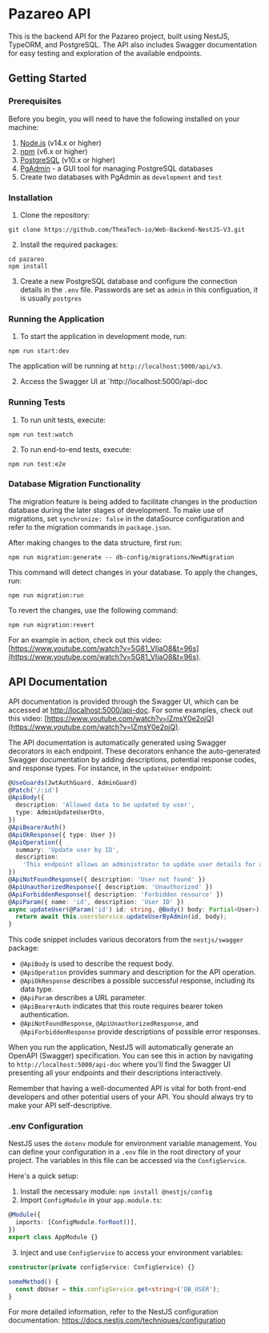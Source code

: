 # Pazareo API

This is the backend API for the Pazareo project, built using NestJS, TypeORM, and PostgreSQL. The API also includes Swagger documentation for easy testing and exploration of the available endpoints.

## Getting Started

### Prerequisites

Before you begin, you will need to have the following installed on your machine:

1. [Node.js](https://nodejs.org/) (v14.x or higher)
2. [npm](https://www.npmjs.com/) (v6.x or higher)
3. [PostgreSQL](https://www.postgresql.org/download/) (v10.x or higher)
4. [PgAdmin](https://www.pgadmin.org/download/) - a GUI tool for managing PostgreSQL databases
5. Create two databases with PgAdmin as `development` and `test`

### Installation

1. Clone the repository:

```
git clone https://github.com/TheaTech-io/Web-Backend-NestJS-V3.git
```

2. Install the required packages:

```
cd pazareo
npm install
```

3. Create a new PostgreSQL database and configure the connection details in the `.env` file. Passwords are set as `admin` in this configuation, it is usually `postgres`

### Running the Application

1. To start the application in development mode, run:

```
npm run start:dev
```

The application will be running at `http://localhost:5000/api/v3`.

2. Access the Swagger UI at `http://localhost:5000/api-doc

### Running Tests

1. To run unit tests, execute:

```
npm run test:watch
```

2. To run end-to-end tests, execute:

```
npm run test:e2e
```

### Database Migration Functionality

The migration feature is being added to facilitate changes in the production database during the later stages of development. To make use of migrations, set `synchronize: false` in the dataSource configuration and refer to the migration commands in `package.json`.

After making changes to the data structure, first run:

```
npm run migration:generate -- db-config/migrations/NewMigration
```

This command will detect changes in your database. To apply the changes, run:

```
npm run migration:run
```

To revert the changes, use the following command:

```
npm run migration:revert
```

For an example in action, check out this video: [https://www.youtube.com/watch?v=5G81_VIjaO8&t=96s](https://www.youtube.com/watch?v=5G81_VIjaO8&t=96s).

## API Documentation

API documentation is provided through the Swagger UI, which can be accessed at [http://localhost:5000/api-doc](http://localhost:5000/api-doc). For some examples, check out this video: [https://www.youtube.com/watch?v=lZmsY0e2ojQ](https://www.youtube.com/watch?v=lZmsY0e2ojQ).

The API documentation is automatically generated using Swagger decorators in each endpoint. These decorators enhance the auto-generated Swagger documentation by adding descriptions, potential response codes, and response types. For instance, in the `updateUser` endpoint:

```typescript
@UseGuards(JwtAuthGuard, AdminGuard)
@Patch('/:id')
@ApiBody({
  description: 'Allowed data to be updated by user',
  type: AdminUpdateUserDto,
})
@ApiBearerAuth()
@ApiOkResponse({ type: User })
@ApiOperation({
  summary: 'Update user by ID',
  description:
    'This endpoint allows an administrator to update user details for any user in the database. Only administrators can access this endpoint.',
})
@ApiNotFoundResponse({ description: 'User not found' })
@ApiUnauthorizedResponse({ description: 'Unauthorized' })
@ApiForbiddenResponse({ description: 'Forbidden resource' })
@ApiParam({ name: 'id', description: 'User ID' })
async updateUser(@Param('id') id: string, @Body() body: Partial<User>) {
  return await this.usersService.updateUserByAdmin(id, body);
}
```

This code snippet includes various decorators from the `nestjs/swagger` package:

- `@ApiBody` is used to describe the request body.
- `@ApiOperation` provides summary and description for the API operation.
- `@ApiOkResponse` describes a possible successful response, including its data type.
- `@ApiParam` describes a URL parameter.
- `@ApiBearerAuth` indicates that this route requires bearer token authentication.
- `@ApiNotFoundResponse`, `@ApiUnauthorizedResponse`, and `@ApiForbiddenResponse` provide descriptions of possible error responses.

When you run the application, NestJS will automatically generate an OpenAPI (Swagger) specification. You can see this in action by navigating to `http://localhost:5000/api-doc` where you'll find the Swagger UI presenting all your endpoints and their descriptions interactively.

Remember that having a well-documented API is vital for both front-end developers and other potential users of your API. You should always try to make your API self-descriptive.

### .env Configuration

NestJS uses the `dotenv` module for environment variable management. You can define your configuration in a `.env` file in the root directory of your project. The variables in this file can be accessed via the `ConfigService`.

Here's a quick setup:

1. Install the necessary module: `npm install @nestjs/config`
2. Import `ConfigModule` in your `app.module.ts`:

```typescript
@Module({
  imports: [ConfigModule.forRoot()],
})
export class AppModule {}
```

3. Inject and use `ConfigService` to access your environment variables:

```typescript
constructor(private configService: ConfigService) {}

someMethod() {
  const dbUser = this.configService.get<string>('DB_USER');
}
```

For more detailed information, refer to the NestJS configuration documentation: https://docs.nestjs.com/techniques/configuration
